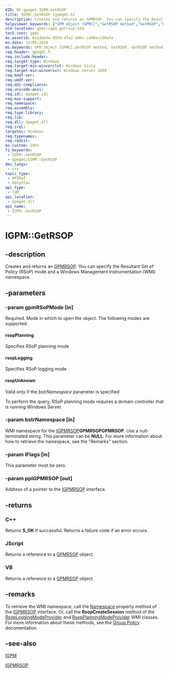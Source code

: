 ```yaml
---
UID: NF:gpmgmt.IGPM.GetRSOP
title: IGPM::GetRSOP (gpmgmt.h)
description: Creates and returns an GPMRSOP. You can specify the Resultant Set of Policy (RSoP) mode and a Windows Management Instrumentation (WMI) namespace.
helpviewer_keywords: ["GPM object [GPMC]","GetRSOP method","GetRSOP","GetRSOP method [GPMC]","GetRSOP method [GPMC]","GPM object","GetRSOP method [GPMC]","IGPM interface","IGPM interface [GPMC]","GetRSOP method","IGPM.GetRSOP","IGPM::GetRSOP","_win32_igpm_getrsop","gpmc.igpm_getrsop","gpmgmt/IGPM::GetRSOP","rsopLogging","rsopPlanning","rsopUnknown"]
old-location: gpmc\igpm_getrsop.htm
tech.root: gpmc
ms.assetid: 61a1be3e-d959-47e2-ad6c-ca00accd0afe
ms.date: 12/05/2018
ms.keywords: GPM object [GPMC],GetRSOP method, GetRSOP, GetRSOP method [GPMC], GetRSOP method [GPMC],GPM object, GetRSOP method [GPMC],IGPM interface, IGPM interface [GPMC],GetRSOP method, IGPM.GetRSOP, IGPM::GetRSOP, _win32_igpm_getrsop, gpmc.igpm_getrsop, gpmgmt/IGPM::GetRSOP, rsopLogging, rsopPlanning, rsopUnknown
req.header: gpmgmt.h
req.include-header: 
req.target-type: Windows
req.target-min-winverclnt: Windows Vista
req.target-min-winversvr: Windows Server 2008
req.kmdf-ver: 
req.umdf-ver: 
req.ddi-compliance: 
req.unicode-ansi: 
req.idl: Gpmgmt.idl
req.max-support: 
req.namespace: 
req.assembly: 
req.type-library: 
req.lib: 
req.dll: Gpmgmt.dll
req.irql: 
targetos: Windows
req.typenames: 
req.redist: 
ms.custom: 19H1
f1_keywords:
 - IGPM::GetRSOP
 - gpmgmt/IGPM::GetRSOP
dev_langs:
 - c++
topic_type:
 - APIRef
 - kbSyntax
api_type:
 - COM
api_location:
 - Gpmgmt.dll
api_name:
 - IGPM::GetRSOP
---
```


# IGPM::GetRSOP


## -description

Creates and returns an 
<a href="/previous-versions/windows/desktop/api/gpmgmt/nn-gpmgmt-igpmrsop">GPMRSOP</a>. You can specify the Resultant Set of Policy (RSoP) mode and a Windows Management Instrumentation (WMI) namespace.

## -parameters

### -param gpmRSoPMode [in]

Required. Mode in which to open the object. The following modes are supported.



#### rsopPlanning

Specifies RSoP planning mode



#### rsopLogging

Specifies RSoP logging mode



#### rsopUnknown

Valid only if the <i>bstrNamespace</i> parameter is specified

To perform the query, RSoP planning mode requires a domain controller that is running Windows Server.

### -param bstrNamespace [in]

WMI namespace for the <a href="/previous-versions/windows/desktop/api/gpmgmt/nn-gpmgmt-igpmrsop">IGPMRSOP</a><b>GPMRSOP</b><b>GPMRSOP</b>.  Use a null-terminated string. This parameter can be <b>NULL</b>. For more information about how to retrieve the namespace, see the "Remarks" section.

### -param lFlags [in]

This parameter must be zero.

### -param ppIGPMRSOP [out]

Address of a pointer to the 
<a href="/previous-versions/windows/desktop/api/gpmgmt/nn-gpmgmt-igpmrsop">IGPMRSOP</a> interface.

## -returns

<h3>C++</h3>
Returns <b>S_OK</b> if successful. Returns a failure code if an error occurs.

<h3>JScript</h3>
Returns a reference to a <a href="/previous-versions/windows/desktop/api/gpmgmt/nn-gpmgmt-igpmrsop">GPMRSOP</a> object.

<h3>VB</h3>
Returns a reference to a <a href="/previous-versions/windows/desktop/api/gpmgmt/nn-gpmgmt-igpmrsop">GPMRSOP</a> object.

## -remarks

To retrieve the WMI namespace, call the 
<a href="/previous-versions/windows/desktop/gpmc/igpmrsop-property-methods">Namespace</a> property method of the <a href="/previous-versions/windows/desktop/api/gpmgmt/nn-gpmgmt-igpmrsop">IGPMRSOP</a> interface. Or, call the <b>RsopCreateSession</b> method of the 
<a href="/previous-versions/windows/desktop/Policy/rsoploggingmodeprovider">RsopLoggingModeProvider</a> and 
<a href="/previous-versions/windows/desktop/Policy/rsopplanningmodeprovider">RsopPlanningModeProvider</a> WMI classes. For more information about these methods, see the <a href="/previous-versions/windows/desktop/Policy/group-policy-start-page">Group Policy</a> documentation.

## -see-also

<a href="/previous-versions/windows/desktop/api/gpmgmt/nn-gpmgmt-igpm">IGPM</a>



<a href="/previous-versions/windows/desktop/api/gpmgmt/nn-gpmgmt-igpmrsop">IGPMRSOP</a>

